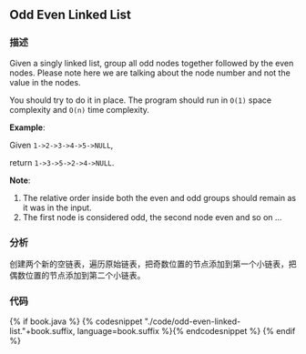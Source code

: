 ## Odd Even Linked List


### 描述

Given a singly linked list, group all odd nodes together followed by the even nodes. Please note here we are talking about the node number and not the value in the nodes.

You should try to do it in place. The program should run in `O(1)` space complexity and `O(n)` time complexity.

**Example**:

Given `1->2->3->4->5->NULL`,

return `1->3->5->2->4->NULL`.

**Note**:

1. The relative order inside both the even and odd groups should remain as it was in the input. 
1. The first node is considered odd, the second node even and so on ...


### 分析

创建两个新的空链表，遍历原始链表，把奇数位置的节点添加到第一个小链表，把偶数位置的节点添加到第二个小链表。


### 代码

{% if book.java %}
{% codesnippet "./code/odd-even-linked-list."+book.suffix, language=book.suffix %}{% endcodesnippet %}
{% endif %}
